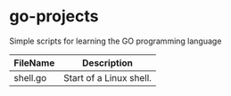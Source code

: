 # go-projects
Simple scripts for learning the GO programming language

FileName      | Description
------------- | -------------  
shell.go | Start of a Linux shell.
